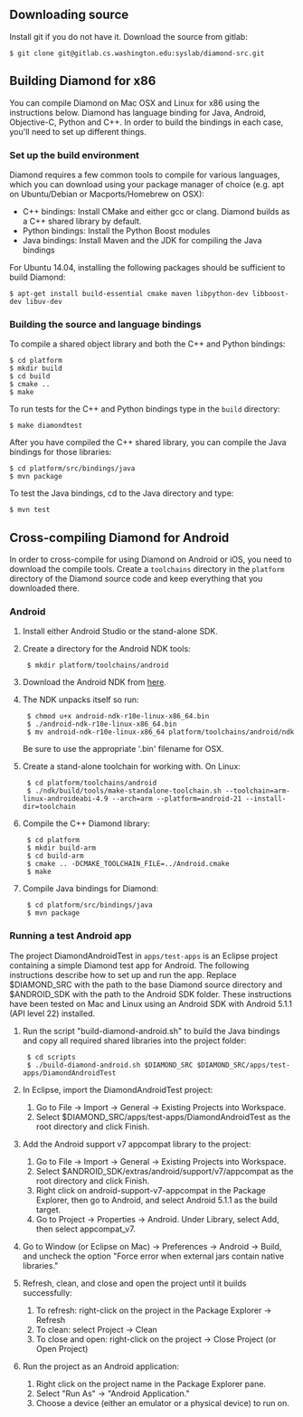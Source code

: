 ## Downloading source
Install git if you do not have it. Download the source from gitlab:

    $ git clone git@gitlab.cs.washington.edu:syslab/diamond-src.git

## Building Diamond for x86

You can compile Diamond on Mac OSX and Linux for x86 using the
instructions below. Diamond has language binding for Java, Android,
Objective-C, Python and C++. In order to build the bindings in each
case, you'll need to set up different things.

### Set up the build environment

Diamond requires a few common tools to compile for various languages,
which you can download using your package manager of choice (e.g. apt
on Ubuntu/Debian or Macports/Homebrew on OSX):

* C++ bindings: Install CMake and either gcc or clang. Diamond builds
  as a C++ shared library by default.
* Python bindings: Install the Python Boost modules
* Java bindings: Install Maven and the JDK for compiling the Java bindings

For Ubuntu 14.04, installing the following packages should be 
sufficient to build Diamond:

    $ apt-get install build-essential cmake maven libpython-dev libboost-dev libuv-dev

### Building the source and language bindings
To compile a shared object library and both the C++ and Python
bindings:

	$ cd platform
	$ mkdir build
	$ cd build
	$ cmake ..
	$ make

To run tests for the C++ and Python bindings type in the `build` directory:

    $ make diamondtest

After you have compiled the C++ shared library, you can compile the
Java bindings for those libraries: 

	$ cd platform/src/bindings/java
    $ mvn package

To test the Java bindings, cd to the Java directory and type:

    $ mvn test


## Cross-compiling Diamond for Android

In order to cross-compile for using Diamond on Android or iOS, you
need to download the compile tools. Create a `toolchains` directory in
the `platform` directory of the Diamond source code and keep everything
that you downloaded there.

### Android
1. Install either Android Studio or the stand-alone SDK.
2. Create a directory for the Android NDK tools:

        $ mkdir platform/toolchains/android

2. Download the Android NDK from [here](http://developer.android.com/ndk/downloads/index.html).

3. The NDK unpacks itself so run:

        $ chmod u+x android-ndk-r10e-linux-x86_64.bin
        $ ./android-ndk-r10e-linux-x86_64.bin
		$ mv android-ndk-r10e-linux-x86_64 platform/toolchains/android/ndk

    Be sure to use the appropriate '.bin' filename for OSX.

4. Create a stand-alone toolchain for working with. On Linux:

		$ cd platform/toolchains/android
		$ ./ndk/build/tools/make-standalone-toolchain.sh --toolchain=arm-linux-androideabi-4.9 --arch=arm --platform=android-21 --install-dir=toolchain

5. Compile the C++ Diamond library:
		
		$ cd platform
		$ mkdir build-arm
		$ cd build-arm
		$ cmake .. -DCMAKE_TOOLCHAIN_FILE=../Android.cmake
		$ make

6. Compile Java bindings for Diamond:

		$ cd platform/src/bindings/java
		$ mvn package

### Running a test Android app
The project DiamondAndroidTest in `apps/test-apps` is an Eclipse project containing a simple Diamond test app for Android.
The following instructions describe how to set up and run the app. Replace $DIAMOND_SRC with the path to the base Diamond
source directory and $ANDROID_SDK with the path to the Android SDK folder. These instructions have been tested on Mac and Linux
using an Android SDK with Android 5.1.1 (API level 22) installed.

1. Run the script "build-diamond-android.sh" to build the Java bindings and copy all required shared libraries into the project folder:

        $ cd scripts
        $ ./build-diamond-android.sh $DIAMOND_SRC $DIAMOND_SRC/apps/test-apps/DiamondAndroidTest

2. In Eclipse, import the DiamondAndroidTest project:

    1. Go to File -> Import -> General -> Existing Projects into Workspace.
    2. Select $DIAMOND_SRC/apps/test-apps/DiamondAndroidTest as the root directory and click Finish.

3. Add the Android support v7 appcompat library to the project:

    1. Go to File -> Import -> General -> Existing Projects into Workspace.
    2. Select $ANDROID_SDK/extras/android/support/v7/appcompat as the root directory and click Finish.
    3. Right click on android-support-v7-appcompat in the Package Explorer, then go to Android, and select Android 5.1.1 as the build target.
    4. Go to Project -> Properties -> Android. Under Library, select Add, then select appcompat_v7.

4. Go to Window (or Eclipse on Mac) -> Preferences -> Android -> Build, and uncheck the option "Force error when external jars contain native libraries."

5. Refresh, clean, and close and open the project until it builds successfully:

    1. To refresh: right-click on the project in the Package Explorer -> Refresh
    2. To clean: select Project -> Clean
    3. To close and open: right-click on the project -> Close Project (or Open Project)

6. Run the project as an Android application:

    1. Right click on the project name in the Package Explorer pane.
    2. Select "Run As" -> "Android Application."
    3. Choose a device (either an emulator or a physical device) to run on.
